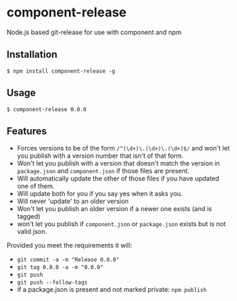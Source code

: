 # component-release

  Node.js based git-release for use with component and npm

## Installation

    $ npm install component-release -g

## Usage

    $ component-release 0.0.0

## Features

  - Forces versions to be of the form `/^(\d+)\.(\d+)\.(\d+)$/` and won't let you publish with a version number that isn't of that form.
  - Won't let you publish with a version that doesn't match the version in `package.json` and `component.json` if those files are present.
  - Will automatically update the other of those files if you have updated one of them.
  - Will update both for you if you say yes when it asks you.
  - Will never 'update' to an older version
  - Won't let you publish an older version if a newer one exists (and is tagged)
  - won't let you publish if `component.json` or `package.json` exists but is not valid json.

  Provided you meet the requirements it will:

  - `git commit -a -m "Release 0.0.0"`
  - `git tag 0.0.0 -a -m "0.0.0"`
  - `git push`
  - `git push --follow-tags`
  - if a package.json is present and not marked private: `npm publish`
